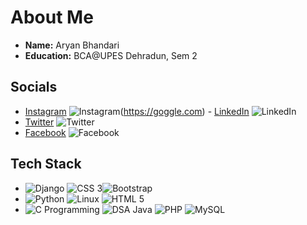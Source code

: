 # About Me

- **Name:** Aryan Bhandari
- **Education:** BCA@UPES Dehradun, Sem 2

## Socials

- [Instagram](#) ![Instagram](https://img.shields.io/badge/-Instagram-red)(https://goggle.com) - [LinkedIn](#) ![LinkedIn](https://img.shields.io/badge/-LinkedIn-blue)
- [Twitter](#) ![Twitter](https://img.shields.io/badge/-Twitter-lightblue)
- [Facebook](#) ![Facebook](https://img.shields.io/badge/-Facebook-blue)

## Tech Stack

- ![Django](https://img.shields.io/badge/-Django-black) ![CSS 3](https://img.shields.io/badge/-CSS3-blue)![Bootstrap](https://img.shields.io/badge/-Bootstrap-purple)
- ![Python](https://img.shields.io/badge/-Python-green) ![Linux](https://img.shields.io/badge/-Linux-black) ![HTML 5](https://img.shields.io/badge/-HTML5-orange)
- ![C Programming](https://img.shields.io/badge/-C-lightgreen) ![DSA Java](https://img.shields.io/badge/-DSA%20Java-yellow) ![PHP](https://img.shields.io/badge/-PHP-purple) ![MySQL](https://img.shields.io/badge/-MySQL-blue)

